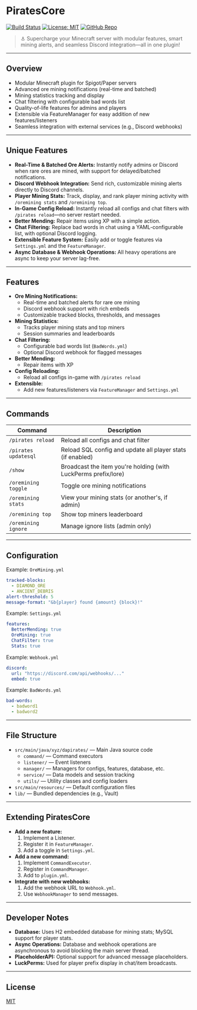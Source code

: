 # PiratesCore

[![Build Status](https://github.com/birajrai/PiratesCore/actions/workflows/maven.yml/badge.svg)](https://github.com/birajrai/PiratesCore/actions/workflows/maven.yml)
[![License: MIT](https://img.shields.io/badge/License-MIT-green.svg)](LICENSE)
[![GitHub Repo](https://img.shields.io/badge/GitHub-birajrai%2FPiratesCore-blue?logo=github)](https://github.com/birajrai/PiratesCore)

> ⚓️ Supercharge your Minecraft server with modular features, smart mining alerts, and seamless Discord integration—all in one plugin!

---

## Overview
- Modular Minecraft plugin for Spigot/Paper servers
- Advanced ore mining notifications (real-time and batched)
- Mining statistics tracking and display
- Chat filtering with configurable bad words list
- Quality-of-life features for admins and players
- Extensible via FeatureManager for easy addition of new features/listeners
- Seamless integration with external services (e.g., Discord webhooks)

---

## Unique Features
- **Real-Time & Batched Ore Alerts:** Instantly notify admins or Discord when rare ores are mined, with support for delayed/batched notifications.
- **Discord Webhook Integration:** Send rich, customizable mining alerts directly to Discord channels.
- **Player Mining Stats:** Track, display, and rank player mining activity with `/oremining stats` and `/oremining top`.
- **In-Game Config Reload:** Instantly reload all configs and chat filters with `/pirates reload`—no server restart needed.
- **Better Mending:** Repair items using XP with a simple action.
- **Chat Filtering:** Replace bad words in chat using a YAML-configurable list, with optional Discord logging.
- **Extensible Feature System:** Easily add or toggle features via `Settings.yml` and the `FeatureManager`.
- **Async Database & Webhook Operations:** All heavy operations are async to keep your server lag-free.

---

## Features
- **Ore Mining Notifications:**
  - Real-time and batched alerts for rare ore mining
  - Discord webhook support with rich embeds
  - Customizable tracked blocks, thresholds, and messages
- **Mining Statistics:**
  - Tracks player mining stats and top miners
  - Session summaries and leaderboards
- **Chat Filtering:**
  - Configurable bad words list (`BadWords.yml`)
  - Optional Discord webhook for flagged messages
- **Better Mending:**
  - Repair items with XP
- **Config Reloading:**
  - Reload all configs in-game with `/pirates reload`
- **Extensible:**
  - Add new features/listeners via `FeatureManager` and `Settings.yml`

---

## Commands

| Command                | Description                                                      |
|------------------------|------------------------------------------------------------------|
| `/pirates reload`      | Reload all configs and chat filter                               |
| `/pirates updatesql`   | Reload SQL config and update all player stats (if enabled)        |
| `/show`                | Broadcast the item you're holding (with LuckPerms prefix/lore)    |
| `/oremining toggle`    | Toggle ore mining notifications                                  |
| `/oremining stats`     | View your mining stats (or another's, if admin)                  |
| `/oremining top`       | Show top miners leaderboard                                      |
| `/oremining ignore`    | Manage ignore lists (admin only)                                 |

---

## Configuration

Example: `OreMining.yml`
```yaml
tracked-blocks:
  - DIAMOND_ORE
  - ANCIENT_DEBRIS
alert-threshold: 5
message-format: "&b{player} found {amount} {block}!"
```

Example: `Settings.yml`
```yaml
features:
  BetterMending: true
  OreMining: true
  ChatFilter: true
  Stats: true
```

Example: `Webhook.yml`
```yaml
discord:
  url: "https://discord.com/api/webhooks/..."
  embed: true
```

Example: `BadWords.yml`
```yaml
bad-words:
  - badword1
  - badword2
```

---

## File Structure
- `src/main/java/xyz/dapirates/` — Main Java source code
  - `command/` — Command executors
  - `listener/` — Event listeners
  - `manager/` — Managers for configs, features, database, etc.
  - `service/` — Data models and session tracking
  - `utils/` — Utility classes and config loaders
- `src/main/resources/` — Default configuration files
- `lib/` — Bundled dependencies (e.g., Vault)

---

## Extending PiratesCore
- **Add a new feature:**
  1. Implement a Listener.
  2. Register it in `FeatureManager`.
  3. Add a toggle in `Settings.yml`.
- **Add a new command:**
  1. Implement `CommandExecutor`.
  2. Register in `CommandManager`.
  3. Add to `plugin.yml`.
- **Integrate with new webhooks:**
  1. Add the webhook URL to `Webhook.yml`.
  2. Use `WebhookManager` to send messages.

---

## Developer Notes
- **Database:** Uses H2 embedded database for mining stats; MySQL support for player stats.
- **Async Operations:** Database and webhook operations are asynchronous to avoid blocking the main server thread.
- **PlaceholderAPI:** Optional support for advanced message placeholders.
- **LuckPerms:** Used for player prefix display in chat/item broadcasts.

---

## License
[MIT](LICENSE)
